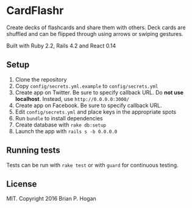# CardFlashr

Create decks of flashcards and share them with others. Deck cards are shuffled
and can be flipped through using arrows or swiping gestures.

Built with Ruby 2.2, Rails 4.2 and React 0.14


## Setup

1. Clone the repository
2. Copy `config/secrets.yml.example` to `config/secrets.yml`
3. Create app on Twitter. Be sure to specify callback URL. Do **not use localhost**. Instead, use `http://0.0.0.0:3000/`
4. Create app on Facebook. Be sure to specify callback URL.
5. Edit `config/secrets.yml` and place keys in the appropriate spots
6. Run `bundle` to install dependencies
7. Create database with `rake db:setup`
8. Launch the app with `rails s -b 0.0.0.0`

## Running tests

Tests can be run with `rake test` or with `guard` for continuous testing.

## License

MIT. Copyright 2016 Brian P. Hogan
